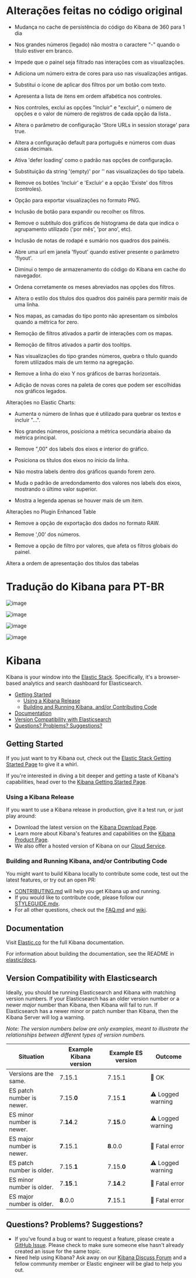 # Alterações feitas no código original

- Mudança no cache de persistência do código do Kibana de 360 para 1 dia

- Nos grandes números (legado) não mostra o caractere "-" quando o título estiver em branco.

- Impede que o painel seja filtrado nas interações com as visualizações.

- Adiciona um número extra de cores para uso nas visualizações antigas.

- Substitui o ícone de aplicar dos filtros por um botão com texto.

- Apresenta a lista de itens em ordem alfabética nos controles.

- Nos controles, exclui as opções "Incluir" e "excluir", o número de opções e o valor de número de registros de cada opção da lista..

- Altera o parâmetro de configuração 'Store URLs in session storage' para true.

- Altera a configuração default para português e números com duas casas decimais.

- Ativa 'defer loading' como o padrão nas opções de configuração.

- Substituição da string '(empty)' por '' nas visualizações do tipo tabela.

- Remove os botões 'Incluir' e 'Excluir' e a opção 'Existe' dos filtros (controles).

- Opção para exportar visualizações no formato PNG.

- Inclusão de botão para expandir ou recolher os filtros.

- Remove o subtítulo dos gráficos de histograma de data que indica o agrupamento utilizado ('por mês', 'por ano', etc).

- Inclusão de notas de rodapé e sumário nos quadros dos painéis.

- Abre uma url em janela 'flyout' quando estiver presente o parâmetro 'flyout'.

- Diminui o tempo de armazenamento do código do Kibana em cache do navegador.

- Ordena corretamente os meses abreviados nas opções dos filtros.

- Altera o estilo dos títulos dos quadros dos painéis para permitir mais de uma linha.

- Nos mapas, as camadas do tipo ponto não apresentam os símbolos quando a métrica for zero.

- Remoção de filtros ativados a partir de interações com os mapas.

- Remoção de filtros ativados a partir dos tooltips.

- Nas visualizações do tipo grandes números, quebra o título quando forem utilizados mais de um termo na agregação.

- Remove a linha do eixo Y nos gráficos de barras horizontais.

- Adição de novas cores na paleta de cores que podem ser escolhidas nos gráficos legados.

Alterações no Elastic Charts:

- Aumenta o número de linhas que é utilizado para quebrar os textos e incluir "...".

- Nos grandes números, posiciona a métrica secundária abaixo da métrica principal.

- Remove ",00" dos labels dos eixos e interior do gráfico.

- Posiciona os títulos dos eixos no ínicio  da linha.

- Não mostra labels dentro dos gráficos quando forem zero.

- Muda o padrão de arredondamento dos valores nos labels dos eixos, mostrando o último valor superior.

- Mostra a legenda apenas se houver mais de um item.

Alterações no Plugin Enhanced Table

- Remove a opção de exportação dos dados no formato RAW.

- Remove ',00' dos números.

- Remove a opção de filtro por valores, que afeta os filtros globais do painel.

Altera a ordem de apresentação dos títulos das tabelas

# Tradução do Kibana para PT-BR

![image](https://github.com/user-attachments/assets/931337db-6a9e-4d8b-bfdb-77181b20c40b)

![image](https://github.com/user-attachments/assets/63580f50-5d29-4b45-9660-15fe90e42d63)

![image](https://github.com/user-attachments/assets/c09427d7-e5a5-41b7-afff-55fbac986757)

![image](https://github.com/user-attachments/assets/592c7ca7-27c3-465b-8bd5-5bf9bd6c0ed8)



# Kibana

Kibana is your window into the [Elastic Stack](https://www.elastic.co/products). Specifically, it's a browser-based analytics and search dashboard for Elasticsearch.

- [Getting Started](#getting-started)
  - [Using a Kibana Release](#using-a-kibana-release)
  - [Building and Running Kibana, and/or Contributing Code](#building-and-running-kibana-andor-contributing-code)
- [Documentation](#documentation)
- [Version Compatibility with Elasticsearch](#version-compatibility-with-elasticsearch)
- [Questions? Problems? Suggestions?](#questions-problems-suggestions)

## Getting Started

If you just want to try Kibana out, check out the [Elastic Stack Getting Started Page](https://www.elastic.co/start) to give it a whirl.

If you're interested in diving a bit deeper and getting a taste of Kibana's capabilities, head over to the [Kibana Getting Started Page](https://www.elastic.co/guide/en/kibana/current/get-started.html).

### Using a Kibana Release

If you want to use a Kibana release in production, give it a test run, or just play around:

- Download the latest version on the [Kibana Download Page](https://www.elastic.co/downloads/kibana).
- Learn more about Kibana's features and capabilities on the
[Kibana Product Page](https://www.elastic.co/products/kibana).
- We also offer a hosted version of Kibana on our
[Cloud Service](https://www.elastic.co/cloud/as-a-service).

### Building and Running Kibana, and/or Contributing Code

You might want to build Kibana locally to contribute some code, test out the latest features, or try
out an open PR:

- [CONTRIBUTING.md](CONTRIBUTING.md) will help you get Kibana up and running.
- If you would like to contribute code, please follow our [STYLEGUIDE.mdx](STYLEGUIDE.mdx).
- For all other questions, check out the [FAQ.md](FAQ.md) and
[wiki](https://github.com/elastic/kibana/wiki).

## Documentation

Visit [Elastic.co](http://www.elastic.co/guide/en/kibana/current/index.html) for the full Kibana documentation.

For information about building the documentation, see the README in [elastic/docs](https://github.com/elastic/docs).

## Version Compatibility with Elasticsearch

Ideally, you should be running Elasticsearch and Kibana with matching version numbers. If your Elasticsearch has an older version number or a newer _major_ number than Kibana, then Kibana will fail to run. If Elasticsearch has a newer minor or patch number than Kibana, then the Kibana Server will log a warning.

_Note: The version numbers below are only examples, meant to illustrate the relationships between different types of version numbers._

| Situation                 | Example Kibana version     | Example ES version | Outcome |
| ------------------------- | -------------------------- |------------------- | ------- |
| Versions are the same.    | 7.15.1                     | 7.15.1             | 💚 OK      |
| ES patch number is newer. | 7.15.__0__                 | 7.15.__1__         | ⚠️ Logged warning      |
| ES minor number is newer. | 7.__14__.2                 | 7.__15__.0         | ⚠️ Logged warning      |
| ES major number is newer. | __7__.15.1                 | __8__.0.0          | 🚫 Fatal error      |
| ES patch number is older. | 7.15.__1__                 | 7.15.__0__         | ⚠️ Logged warning      |
| ES minor number is older. | 7.__15__.1                 | 7.__14__.2         | 🚫 Fatal error      |
| ES major number is older. | __8__.0.0                  | __7__.15.1         | 🚫 Fatal error      |

## Questions? Problems? Suggestions?

- If you've found a bug or want to request a feature, please create a [GitHub Issue](https://github.com/elastic/kibana/issues/new/choose).
  Please check to make sure someone else hasn't already created an issue for the same topic.
- Need help using Kibana? Ask away on our [Kibana Discuss Forum](https://discuss.elastic.co/c/kibana) and a fellow community member or
Elastic engineer will be glad to help you out.

